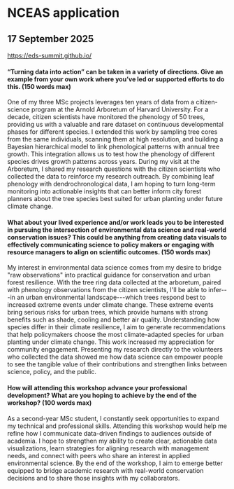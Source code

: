 # NCEAS application

## 17 September 2025
https://eds-summit.github.io/

#### “Turning data into action” can be taken in a variety of directions. Give an example from your own work where you’ve led or supported efforts to do this. (150 words max)
One of my three MSc projects leverages ten years of data from a citizen-science program at the Arnold Arboretum of Harvard University. For a decade, citizen scientists have monitored the phenology of 50 trees, providing us with a valuable and rare dataset on continuous developmental phases for different species. I extended this work by sampling tree cores from the same individuals, scanning them at high resolution, and building a Bayesian hierarchical model to link phenological patterns with annual tree growth. This integration allows us to test how the phenology of different species drives growth patterns across years. During my visit at the Arboretum, I shared my research questions with the citizen scientists who collected the data to reinforce my research outreach. By combining leaf phenology with dendrochronological data, I am hoping to turn long-term monitoring into actionable insights that can better inform city forest planners about the tree species best suited for urban planting under future climate change.

#### What about your lived experience and/or work leads you to be interested in pursuing the intersection of environmental data science and real-world conservation issues? This could be anything from creating data visuals to effectively communicating science to policy makers or engaging with resource managers to align on scientific outcomes. (150 words max)

My interest in environmental data science comes from my desire to bridge "raw observations" into practical guidance for conservation and urban forest resilience. With the tree ring data collected at the arboretum, paired with phenology observations from the citizen scientists, I'll be able to infer---in an urban environmental landscape---which trees respond best to increased extreme events under climate change. These extreme events bring serious risks for urban trees, which provide humans with strong benefits such as shade, cooling and better air quality. Understanding how species differ in their climate resilience, I aim to generate recommendations that help policymakers choose the most climate-adapted species for urban planting under climate change. This work increased my appreciation for community engagement. Presenting my research directly to the volunteers who collected the data showed me how data science can empower people to see the tangible value of their contributions and strengthen links between science, policy, and the public.

#### How will attending this workshop advance your professional development? What are you hoping to achieve by the end of the workshop? (100 words max)
As a second-year MSc student, I constantly seek opportunities to expand my technical and professional skills. Attending this workshop would help me refine how I communicate data-driven findings to audiences outside of academia. I hope to strengthen my ability to create clear, actionable data visualizations, learn strategies for aligning research with management needs, and connect with peers who share an interest in applied environmental science. By the end of the workshop, I aim to emerge better equipped to bridge academic research with real-world conservation decisions and to share those insights with my collaborators.